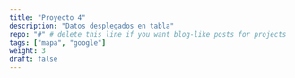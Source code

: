 ```yaml
---
title: "Proyecto 4"
description: "Datos desplegados en tabla"
repo: "#" # delete this line if you want blog-like posts for projects
tags: ["mapa", "google"]
weight: 3
draft: false
---
```

